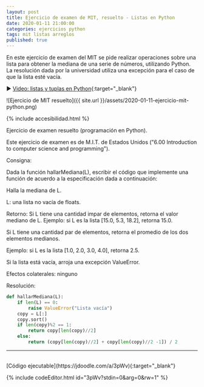 ```yaml
---
layout: post
title: Ejercicio de examen de MIT, resuelto - Listas en Python
date: 2020-01-11 21:00:00
categories: ejercicios python
tags: mit listas arreglos
published: true
---
```


En este ejercicio de examen del MIT se pide realizar operaciones sobre una lista para obtener la mediana de una serie de números, utilizando Python. La resolución dada por la universidad utiliza una excepción para el caso de que la lista esté vacía.

▶️ [Video: listas y tuplas en Python](https://www.youtube.com/watch?v=TEHBEGj1MSU){:target="_blank"}

![Ejercicio de MIT resuelto]({{ site.url }}/assets/2020-01-11-ejercicio-mit-python.png)

{% include accesibilidad.html %}

Ejercicio de examen resuelto (programación en Python).

Este ejercicio de examen es de M.I.T. de Estados Unidos ("6.00 Introduction to computer science and programming").

Consigna:

Dada la función hallarMediana(L), escribir el código que implemente una función de acuerdo a la especificación dada a continuación:

Halla la mediana de L.

L: una lista no vacía de floats.

Retorno: Si L tiene una cantidad impar de elementos, retorna el valor mediano de L. Ejemplo: si L es la lista [15.0, 5.3, 18.2], retorna 15.0.

Si L tiene una cantidad par de elementos, retorna el promedio de los dos elementos medianos.

Ejemplo: si L es la lista [1.0, 2.0, 3.0, 4.0], retorna 2.5.

Si la lista está vacía, arroja una excepción ValueError.

Efectos colaterales: ninguno


Resolución:

```python
def hallarMediana(L):
    if len(L) == 0:
        raise ValueError("Lista vacía")
    copy = L[:]
    copy.sort()
    if len(copy)%2 == 1:
        return copy[len(copy)//2]
    else:
        return (copy[len(copy)//2] + copy[len(copy)//2 -1]) / 2
```

</div></details>
<hr />
<br />
[Código ejecutable](https://jdoodle.com/a/3pWv){:target="_blank"}

{% include codeEditor.html id="3pWv?stdin=0&arg=0&rw=1" %}
